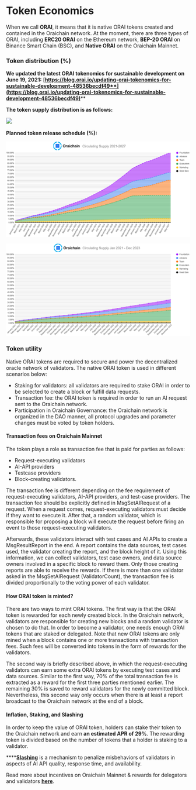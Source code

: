 # Token Economics

When we call **ORAI**, it means that it is native ORAI tokens created and contained in the Oraichain network. At the moment, there are three types of ORAI, including **ERC20 ORAI** on the Ethereum network, **BEP-20 ORAI** on Binance Smart Chain (BSC), and **Native ORAI** on the Oraichain Mainnet.

### Token distribution (%)

**We updated the latest ORAI tokenomics for sustainable development on June 19, 2021:** [**https://blog.orai.io/updating-orai-tokenomics-for-sustainable-development-48536becdf49**](https://blog.orai.io/updating-orai-tokenomics-for-sustainable-development-48536becdf49)****

**The token supply distribution is as follows:**

![](../.gitbook/assets/photo\_2022-03-10\_21-16-44.jpg)

**Planned token release schedule (%):**

![](../.gitbook/assets/token02.png)

![](../.gitbook/assets/token03.png)

### Token utility

Native ORAI tokens are required to secure and power the decentralized oracle network of validators. The native ORAI token is used in different scenarios below:

* Staking for validators: all validators are required to stake ORAI in order to be selected to create a block or fulfill data requests.
* Transaction fee: the ORAI token is required in order to run an AI request sent to the Oraichain network.
* Participation in Oraichain Governance: the Oraichain network is organized in the DAO manner, all protocol upgrades and parameter changes must be voted by token holders.

#### Transaction fees on Oraichain Mainnet

The token plays a role as transaction fee that is paid for parties as follows:

* Request-executing validators
* AI-API providers
* Testcase providers
* Block-creating validators.

The transaction fee is different depending on the fee requirement of request-executing validators, AI-API providers, and test-case providers. The transaction fee should be explicitly defined in MsgSetAIRequest of a request. When a request comes, request-executing validators must decide if they want to execute it. After that, a random validator, which is responsible for proposing a block will execute the request before firing an event to those request-executing validators.

Afterwards, these validators interact with test cases and AI APIs to create a MsgResultReport in the end. A report contains the data sources, test cases used, the validator creating the report, and the block height of it. Using this information, we can collect validators, test case owners, and data source owners involved in a specific block to reward them. Only those creating reports are able to receive the rewards. If there is more than one validator asked in the MsgSetAIRequest (ValidatorCount), the transaction fee is divided proportionally to the voting power of each validator.

#### How ORAI token is minted?

There are two ways to mint ORAI tokens. The first way is that the ORAI token is rewarded for each newly created block. In the Oraichain network, validators are responsible for creating new blocks and a random validator is chosen to do that. In order to become a validator, one needs enough ORAI tokens that are staked or delegated. Note that new ORAI tokens are only mined when a block contains one or more transactions with transaction fees. Such fees will be converted into tokens in the form of rewards for the validators.&#x20;

The second way is briefly described above, in which the request-executing validators can earn some extra ORAI tokens by executing test cases and data sources. Similar to the first way, 70% of the total transaction fee is extracted as a reward for the first three parties mentioned earlier. The remaining 30% is saved to reward validators for the newly committed block. Nevertheless, this second way only occurs when there is at least a report broadcast to the Oraichain network at the end of a block.

#### Inflation, Staking, and Slashing

In order to keep the value of ORAI token, holders can stake their token to the Oraichain network and earn **an estimated APR of 29%**. The rewarding token is divided based on the number of tokens that a holder is staking to a validator.

****[**Slashing**](https://blog.orai.io/updating-orai-tokenomics-for-sustainable-development-48536becdf49) is a mechanism to penalize misbehaviors of validators in aspects of AI API quality, response time, and availability.

Read more about incentives on Oraichain Mainnet & rewards for delegators and validators [**here**](https://blog.orai.io/oraichain-mainnet-incentives-rewards-for-delegators-and-validators-958db9b4bb4b).
